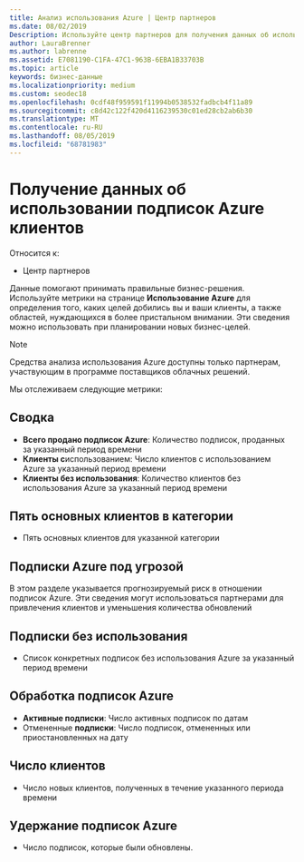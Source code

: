 ```yaml
---
title: Анализ использования Azure | Центр партнеров
ms.date: 08/02/2019
Description: Используйте центр партнеров для получения данных об использовании подписок Azure ваших клиентов.
author: LauraBrenner
ms.author: labrenne
ms.assetid: E7081190-C1FA-47C1-963B-6EBA1B33703B
ms.topic: article
keywords: бизнес-данные
ms.localizationpriority: medium
ms.custom: seodec18
ms.openlocfilehash: 0cdf48f959591f11994b0538532fadbcb4f11a89
ms.sourcegitcommit: c8d42c122f420d4116239530c01ed28cb2ab6b30
ms.translationtype: MT
ms.contentlocale: ru-RU
ms.lasthandoff: 08/05/2019
ms.locfileid: "68781983"
---
```

# <a name="get-data-about-the-usage-of-your-customers-azure-subscriptions"></a>Получение данных об использовании подписок Azure клиентов

Относится к:

- Центр партнеров

Данные помогают принимать правильные бизнес-решения. Используйте метрики на странице **Использование Azure** для определения того, каких целей добились вы и ваши клиенты, а также областей, нуждающихся в более пристальном внимании. Эти сведения можно использовать при планировании новых бизнес-целей.

> [!NOTE]
> Средства анализа использования Azure доступны только партнерам, участвующим в программе поставщиков облачных решений.

Мы отслеживаем следующие метрики:

## <a name="summary"></a>Сводка

- **Всего продано подписок Azure**: Количество подписок, проданных за указанный период времени  
- **Клиенты с**использованием: Число клиентов с использованием Azure за указанный период времени  
- **Клиенты без использования**: Количество клиентов без использования Azure за указанный период времени  

## <a name="top-5-customers-in-category"></a>Пять основных клиентов в категории

- Пять основных клиентов для указанной категории  

## <a name="azure-subscriptions-at-risk"></a>Подписки Azure под угрозой

В этом разделе указывается прогнозируемый риск в отношении подписок Azure. Эти сведения могут использоваться партнерами для привлечения клиентов и уменьшения количества обновлений

## <a name="subscriptions-without-usage"></a>Подписки без использования

- Список конкретных подписок без использования Azure за указанный период времени  

## <a name="azure-subscription-churn"></a>Обработка подписок Azure

- **Активные подписки**: Число активных подписок по датам  
- Отмененные **подписки**: Число подписок, отмененных или приостановленных на дату  

## <a name="customer-count"></a>Число клиентов

- Число новых клиентов, полученных в течение указанного периода времени  

## <a name="azure-subscription-retention"></a>Удержание подписок Azure

- Число подписок, которые были обновлены.
